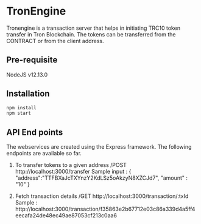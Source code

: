 # TronEngine

Tronengine is a transaction server that helps in initiating TRC10 token transfer in Tron Blockchain. The tokens can be transferred from the CONTRACT or from the client address.


## Pre-requisite
NodeJS v12.13.0

## Installation

```bash
npm install
npm start
```

## API End points

The webservices are created using the Express framework. The following endpoints are available so far.

1) To transfer tokens to a given address  /POST http://localhost:3000/transfer
   Sample input :
   {
     "address":"TTFBXaJcTXYnzY2KdLSz5oAkzyN8XZCJd7",
     "amount" : "10"
   }

2) Fetch transaction details /GET http://localhost:3000/transaction/:txId
   Sample : http://localhost:3000/transaction/f35863e2b67712e03c86a339d4a5ff4eecafa24de48ec49ae87053cf213c0aa6
